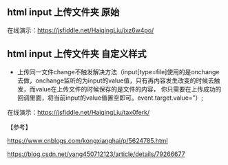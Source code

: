 

## html input 上传文件夹 原始 

在线演示：https://jsfiddle.net/HaiqingLiu/jxz6w4po/


## html input 上传文件夹 自定义样式

- 上传同一文件change不触发解决方法（input[type=file]使用的是onchange去做，onchange监听的为input的value值，只有再内容发生改变的时候去触发，而value在上传文件的时候保存的是文件的内容，
你只需要在上传成功的回调里面，将当前input的value值置空即可。event.target.value=”）;

在线演示：https://jsfiddle.net/HaiqingLiu/tax0ferk/

【参考】

https://www.cnblogs.com/kongxianghai/p/5624785.html

https://blog.csdn.net/yang450712123/article/details/79266677

